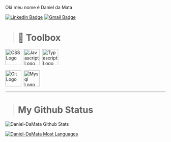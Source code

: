 Olá meu nome é Daniel da Mata

[![Linkedin Badge](https://img.shields.io/badge/-Daniel%20da%20Mata-blue?style=flat-square&logo=Linkedin&logoColor=white)](https://www.linkedin.com/in/daniel-da-mata-soares-46359325a/)
[![Gmail Badge](https://img.shields.io/badge/-Email-c14438?style=flat-square&logo=Gmail&logoColor=white)](mailto:danieldamata.soares@gmail.com)

># 🧰 Toolbox

<img src="https://cdn.worldvectorlogo.com/logos/css-3.svg" alt="CSS Logo" width="50" height="50"/>&nbsp;
<img src="https://cdn.worldvectorlogo.com/logos/logo-javascript.svg" alt="Javascript Logo" width="50" height="50"/>&nbsp;
<img src="https://cdn.worldvectorlogo.com/logos/typescript.svg" alt="Typescript Logo" width="50" height="50"/>&nbsp;
<!--<img src="https://cdn.worldvectorlogo.com/logos/nodejs-icon.svg" alt="NodeJS Logo" width="50" height="50"/>&nbsp;-->
<img src="https://cdn.worldvectorlogo.com/logos/git-icon.svg" alt="Git Logo" width="50" height="50"/>&nbsp;
<img src="https://cdn.worldvectorlogo.com/logos/mysql-6.svg" alt="Mysql Logo" width="50" height="50"/>


--------


># My Github Status


![Daniel-DaMata Github Stats](https://github-readme-stats.vercel.app/api?username=daniel-damata&show_icons=true&theme=dracula)

[![Daniel-DaMata Most Languages](https://github-readme-stats.vercel.app/api/top-langs/?username=daniel-damata&hide=css,html&layout=compact&theme=dracula)](https://github.com/anuraghazra/github-readme-stats)

